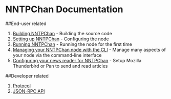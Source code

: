 NNTPChan Documentation
======================

##End-user related

1. [Building NNTPChan](building.md) -  Building the source code
2. [Setting up NNTPChan](setting-up.md) - Configuring the node
3. [Running NNTPChan](running.md) - Running the node for the first time
4. [Managing your NNTPChan node with the CLI](cli.md) -  Manage many aspects of your node via the command-line interface
5. [Configuring your news reader for NNTPChan](configure-newsreader.md) - Setup Mozilla Thunderbird or Pan to send and read articles

##Developer related

1. [Protocol](developer/protocol.md)
2. [JSON-RPC API](developer/api.md)
